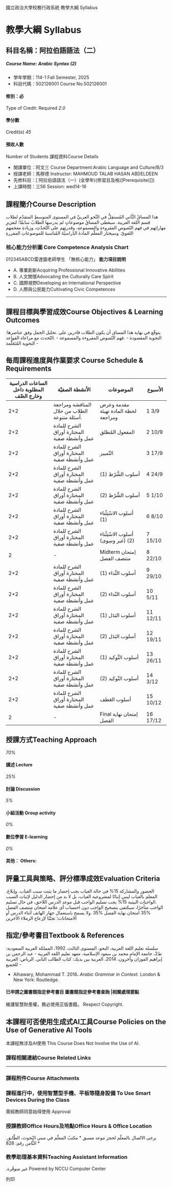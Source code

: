 國立政治大學校務行政系統 教學大綱 Syllabus
# 教學大綱 Syllabus
##  科目名稱：阿拉伯語語法（二）
#####  Course Name: Arabic Syntax (2)
  * 學年學期：114-1 Fall Semester, 2025 
  * 科目代碼：502126001 Course No.502126001


#### 修別：必
Type of Credit: Required 
_2.0_
#### 學分數
Credit(s)
_45_
#### 預收人數
Number of Students
課程資料Course Details
  * 開課單位：阿文三 Course Department:Arabic Language and Culture/B/3 
  * 授課老師：馬穆德 Instructor: MAHMOUD TALAB HASAN ABDELDEEN 
  * 先修科目：[ 阿拉伯語語法（一）(全學年)(修習且及格)]Prerequisite([])
  * 上課時間：三56 Session: wed14-16


##  課程簡介Course Description
هذا المساقُ الثَّاني المُستقِلُّ في النَّحو العربيِّ في المستوى المتوسطِ المتقدّمِ لطلاب قسم اللغة العربية. سيغطي المساقُ موضوعاتٍ لم يدرسها الطلابُ سابقًا؛ لتعزيزِ مهاراتِهم في فهم النّصوصِ المقروءةِ والمسموعةِ، وقدرتِهم على التّحدّثِ، وزيادةِ معجمهم اللغويّ. وسيختار المعلّم المادةَ الدّراسيّةَ المُناسبةَ للموضوعاتِ المقررةِ
###  核心能力分析圖 Core Competence Analysis Chart
012345ABCD雷達圖老師學生
「無核心能力」 
**能力項目說明**
  * A. 專業創新Acquiring Professional Innovative Abilities
  * B. 人文關懷Advocating the Culturally Care Spirit
  * C. 國際視野Developing an International Perspective 
  * D. 人際與公民能力Cultivating Civic Competences


* * *
##  課程目標與學習成效Course Objectives & Learning Outcomes 
:يتوقّع في نهاية هذا المساق أن يكون الطلاب قادرين على
.تحليل الجمل وفق عناصرها النحوية المقصودة -
.فهم النّصوص المقروءة والمسموعة -
.التّحدث مع مراعاة القواعد النحوية المُتَعَلَّمة - 
##  每周課程進度與作業要求 Course Schedule & Requirements
**الساعات الدراسية المطلوبة داخل وخارج الصّف** |  **الأنشطة الصفيّة** |  **الموضوعات** |  **الأسبوع**  
---|---|---|---  
2+2 |  المناقشة ومراجعة الطلاب من خلال أسئلة متنوعة. |  مقدمة وعرض لخطة المادة تهيئة ومراجعة |  1 3/9  
2+2 |  الشرح للمادة المختارة أوراق عمل وأنشطة صفية |  المفعول المُطلق |  2 10/9  
2+2 |  الشرح للمادة المختارة أوراق عمل وأنشطة صفية |  التّمييز |  3 17/9  
2+2 |  الشرح للمادة المختارة أوراق عمل وأنشطة صفية |  أسلوب الشَّرْط (1) |  4 24/9  
2+2 |  الشرح للمادة المختارة أوراق عمل وأنشطة صفية |  أسلوب الشَّرْط (2) |  5 1/10  
2+2 |  الشرح للمادة المختارة أوراق عمل وأنشطة صفية |  أسلوب الاسْتِثْناء (1) |  6 8/10  
2+2 |  الشرح للمادة المختارة أوراق عمل وأنشطة صفية |  أسلوب الاسْتِثْناء (2) (غير وسِوى) |  7 15/10  
2 |  - |  Midterm  اِمتحان منتصف الفصل |  8 22/10  
2+2 |  الشرح للمادة المختارة أوراق عمل وأنشطة صفية |  أسلوب النِّداء (1) |  9 29/10  
2+2 |  الشرح للمادة المختارة أوراق عمل وأنشطة صفية |  أسلوب النّداء (2) |  10 5/11  
2+2 |  الشرح للمادة المختارة أوراق عمل وأنشطة صفية |  أسلوب البَدَل (1) |  11 12/11  
2+2 |  الشرح للمادة المختارة أوراق عمل وأنشطة صفية |  أسلوب البَدَل (2) |  12 19/11  
2+2 |  الشرح للمادة المختارة أوراق عمل وأنشطة صفية |  أسلوب التَّوكيد (1) |  13 26/11  
2+2 |  الشرح للمادة المختارة أوراق عمل وأنشطة صفية |  أسلوب التّوكيد (2) |  14 3/12  
2+2 |  الشرح للمادة المختارة أوراق عمل وأنشطة صفية |  أسلوب العَطف |  15 10/12  
2 |  - |  Final اِمتحان نهاية الفصل |  16 17/12  
##  授課方式Teaching Approach
_70%_
####  講述 Lecture
_25%_
####  討論 Discussion
_5%_
####  小組活動 Group activity
_0%_
####  數位學習 E-learning
_0%_
####  其他： Others:
##  評量工具與策略、評分標準成效Evaluation Criteria
.الحضور والمشاركة 15% في حالة الغياب يجب إحضار ما يثبت سبب الغياب. وإبلاغ المعلم بالغياب ليس إثباتًا لمشروعية الغياب، بل لا بد من إحضار الدليل لإثبات السبب
.الواجبات البيتية 15% يجب تسليم الواجب قبل موعد الدرس اللاحق، في حال تسليم الواجب متأخرًا، سيكتفى بتصحيح الواجب دون احتساب أي علامة
امتحان منتصف الفصل %35
امتحان نهاية الفصل %35
.ولا يسمح باستعمال جهاز الهاتف أثناء الدرس أو الامتحانات؛ تجنّبًا لإزعاج الزملاء الآخرين
##  指定/參考書目Textbook & References
سلسلة تعليم اللغة العربية، النحو، المستوى الثالث، 1992، المملكة العربية السعودية: ط2، جامعة الإمام محمد بن سعود الإسلامية، معهد تعليم اللغة العربية -
عبد الرحمن بن إبراهيم الفوزان وآخرون، 2014، العربية بين يديك: كتاب الطالب الثاني. الرياض: العربية للجميع -
- Alhawary, Mohammad T. 2016،  _Arabic Grammar in Context_. London & New York: Routledge.
####  已申請之圖書館指定參考書目  圖書館指定參考書查詢 |相關處理要點
維護智慧財產權，務必使用正版書籍。 Respect Copyright.
##  本課程可否使用生成式AI工具Course Policies on the Use of Generative AI Tools
本課程無涉及AI使用 This Course Does Not Involve the Use of AI.
###  課程相關連結Course Related Links
* * *
###  課程附件Course Attachments
###  課程進行中，使用智慧型手機、平板等隨身設備 To Use Smart Devices During the Class
需經教師同意始得使用  Approval
###  授課教師Office Hours及地點Office Hours & Office Location
.يرجى الاتّصال بالمعلّم لحجز موعد مسبق *
مكتبُ المعلّم في مبنى البُحوث، الطَّابق الثَّامن رقم: 828 *
###  教學助理基本資料Teaching Assistant Information
.غير متوفّرة
Powered by NCCU Computer Center
  
列印
